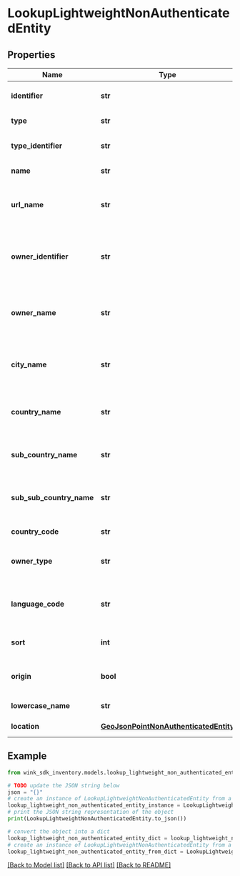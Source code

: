 # LookupLightweightNonAuthenticatedEntity


## Properties

Name | Type | Description | Notes
------------ | ------------- | ------------- | -------------
**identifier** | **str** | Unique lookup identifier | [optional] 
**type** | **str** | Type of lookup | [optional] 
**type_identifier** | **str** | Unique lookup type identifier | [optional] 
**name** | **str** | Name of lookup | [optional] 
**url_name** | **str** | Url-friendly slug that uniquely identifies this lookup | [optional] 
**owner_identifier** | **str** | Lookup that is supplier inventory includes the supplier identifier | [optional] 
**owner_name** | **str** | Lookup that is supplier inventory includes the supplier name | [optional] 
**city_name** | **str** | Closest city where lookup entry is located | [optional] 
**country_name** | **str** | Country where lookup entry is located | [optional] 
**sub_country_name** | **str** | State where lookup entry is located | [optional] 
**sub_sub_country_name** | **str** | County where lookup entry is located | [optional] 
**country_code** | **str** | Country code | [optional] 
**owner_type** | **str** | The type of owner that created this lookup | [optional] 
**language_code** | **str** | The language the lookup code was written in | [optional] 
**sort** | **int** | Platform-specific sort | [optional] 
**origin** | **bool** | If this lookup is the origin lookup. | [optional] 
**lowercase_name** | **str** | Name in lower case | [optional] 
**location** | [**GeoJsonPointNonAuthenticatedEntity**](GeoJsonPointNonAuthenticatedEntity.md) | Geo-location | 

## Example

```python
from wink_sdk_inventory.models.lookup_lightweight_non_authenticated_entity import LookupLightweightNonAuthenticatedEntity

# TODO update the JSON string below
json = "{}"
# create an instance of LookupLightweightNonAuthenticatedEntity from a JSON string
lookup_lightweight_non_authenticated_entity_instance = LookupLightweightNonAuthenticatedEntity.from_json(json)
# print the JSON string representation of the object
print(LookupLightweightNonAuthenticatedEntity.to_json())

# convert the object into a dict
lookup_lightweight_non_authenticated_entity_dict = lookup_lightweight_non_authenticated_entity_instance.to_dict()
# create an instance of LookupLightweightNonAuthenticatedEntity from a dict
lookup_lightweight_non_authenticated_entity_from_dict = LookupLightweightNonAuthenticatedEntity.from_dict(lookup_lightweight_non_authenticated_entity_dict)
```
[[Back to Model list]](../README.md#documentation-for-models) [[Back to API list]](../README.md#documentation-for-api-endpoints) [[Back to README]](../README.md)


